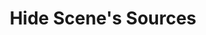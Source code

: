 ---
title: Hide Scene's Sources
description: Hide ALL sources within the given Scene
parameters:
  - name: ObsConnection
    type: Select
    required: true
    description: |
      Select the Connection from the drop-down
      - Any, Default, or named connections will appear here
  - name: ObsScene
    type: Select
    required: true
    description: |
      Select a Scene from the drop-down
      - Can also manually type the Scene name into the box   
variables: []
csharpMethods:
  - ObsHideSceneSources
---